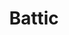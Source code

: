---
language: id
layout: product-item
title: Battic
description: Description in &amp; Battic
keyword: keyword in Battic
image: /images/Segment-Battic.jpg
sub-title: Tile &#58; Custom sizes
article-1: Custom size upon order<br>Thickness &#58; 1/2″ <br>Tile &#58; Custom sizes <br>Color &#58; Almond base with flecks of seashells <br>
title-right: Battic
article-right: Battic
title-2: Battic
article-2: Battic
article-3: Battic
alt-slide1: Battic
alt-slide2: Battic
alt-slide3: Battic
slide1: /images/Segment-Battic.jpg
slide2: /images/Segment-Battic.jpg
slide3: /images/Segment-Battic.jpg
---